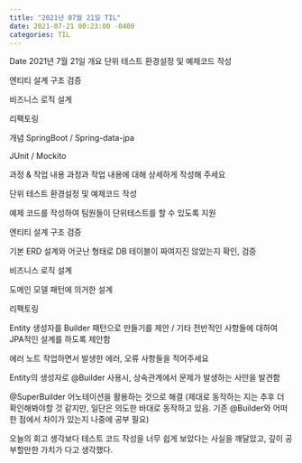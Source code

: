 ```yaml
---
title: "2021년 07월 21일 TIL"
date: 2021-07-21 00:23:00 -0400
categories: TIL
---
```


Date 2021년 7월 21일 
개요 
단위 테스트 환경설정 및 예제코드 작성

엔티티 설계 구조 검증

비즈니스 로직 설계

리팩토링

개념
SpringBoot / Spring-data-jpa

JUnit / Mockito

과정 & 작업 내용 
과정과 작업 내용에 대해 상세하게 작성해 주세요

단위 테스트 환경설정 및 예제코드 작성

예제 코드를 작성하여 팀원들이 단위테스트를 할 수 있도록 지원

엔티티 설계 구조 검증

기본 ERD 설계와 어긋난 형태로 DB 테이블이 짜여지진 않았는지 확인, 검증

비즈니스 로직 설계

도메인 모델 패턴에 의거한 설계 

리팩토링

Entity 생성자를 Builder 패턴으로 만들기를 제안 / 기타 전반적인 사항들에 대하여 JPA적인 설계를 하도록 제안함

에러 노트
작업하면서 발생한 에러, 오류 사항들을 적어주세요

Entity의 생성자로 @Builder 사용시, 상속관계에서 문제가 발생하는 사안을 발견함

@SuperBuilder 어노테이션을 활용하는 것으로 해결
(제대로 동작하는 지는 추후 더 확인해봐야할 것 같지만, 일단은 의도한 바대로 동작하고 있음. 기존 @Builder와 어떠한 점에서 차이가 있는지 나중에 공부 필요)

오늘의 회고
생각보다 테스트 코드 작성을 너무 쉽게 보았다는 사실을 깨달았고, 깊이 공부할만한 가치가 다고 생각했다.
    
 
